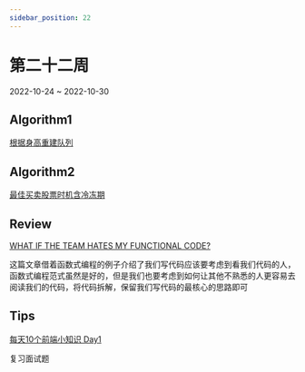 ```yaml
---
sidebar_position: 22
---
```


# 第二十二周

2022-10-24 ~ 2022-10-30

## Algorithm1

[根据身高重建队列](/leetcode/queue-reconstruction-by-height/)

## Algorithm2

[最佳买卖股票时机含冷冻期](/leetcode/best-time-to-buy-and-sell-stock-with-cooldown)

## Review

[WHAT IF THE TEAM HATES MY FUNCTIONAL CODE?](https://jrsinclair.com/articles/2022/what-if-the-team-hates-my-functional-code/)

这篇文章借着函数式编程的例子介绍了我们写代码应该要考虑到看我们代码的人，函数式编程范式虽然是好的，但是我们也要考虑到如何让其他不熟悉的人更容易去阅读我们的代码，将代码拆解，保留我们写代码的最核心的思路即可

## Tips

[每天10个前端小知识 Day1](https://juejin.cn/post/7126909383123927054)

复习面试题
